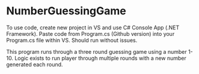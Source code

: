 # NumberGuessingGame

To use code, create new project in VS and use C# Console App (.NET Framework). Paste code from Program.cs (Github version) into your Program.cs file within VS. Should run without issues. 

This program runs through a three round guessing game using a number 1-10. Logic exists to run player through multiple rounds with a new number generated each round. 
